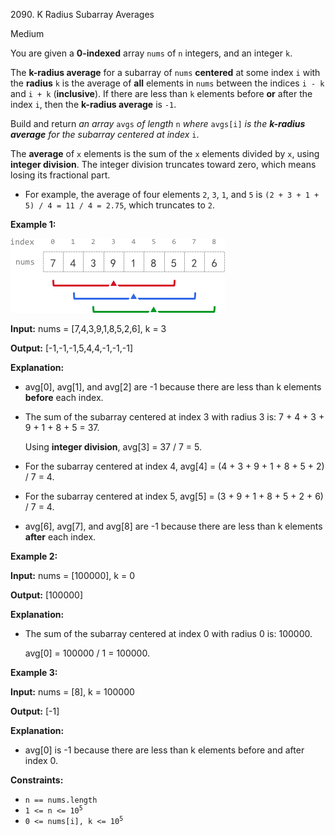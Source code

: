 2090\. K Radius Subarray Averages

Medium

You are given a **0-indexed** array `nums` of `n` integers, and an integer `k`.

The **k-radius average** for a subarray of `nums` **centered** at some index `i` with the **radius** `k` is the average of **all** elements in `nums` between the indices `i - k` and `i + k` (**inclusive**). If there are less than `k` elements before **or** after the index `i`, then the **k-radius average** is `-1`.

Build and return _an array_ `avgs` _of length_ `n` _where_ `avgs[i]` _is the **k-radius average** for the subarray centered at index_ `i`.

The **average** of `x` elements is the sum of the `x` elements divided by `x`, using **integer division**. The integer division truncates toward zero, which means losing its fractional part.

*   For example, the average of four elements `2`, `3`, `1`, and `5` is `(2 + 3 + 1 + 5) / 4 = 11 / 4 = 2.75`, which truncates to `2`.

**Example 1:**

![](eg1.png)

**Input:** nums = [7,4,3,9,1,8,5,2,6], k = 3

**Output:** [-1,-1,-1,5,4,4,-1,-1,-1]

**Explanation:**

- avg[0], avg[1], and avg[2] are -1 because there are less than k elements **before** each index.

- The sum of the subarray centered at index 3 with radius 3 is: 7 + 4 + 3 + 9 + 1 + 8 + 5 = 37.

  Using **integer division**, avg[3] = 37 / 7 = 5.
  
- For the subarray centered at index 4, avg[4] = (4 + 3 + 9 + 1 + 8 + 5 + 2) / 7 = 4.

- For the subarray centered at index 5, avg[5] = (3 + 9 + 1 + 8 + 5 + 2 + 6) / 7 = 4.

- avg[6], avg[7], and avg[8] are -1 because there are less than k elements **after** each index. 

**Example 2:**

**Input:** nums = [100000], k = 0

**Output:** [100000]

**Explanation:**

- The sum of the subarray centered at index 0 with radius 0 is: 100000.

  avg[0] = 100000 / 1 = 100000. 

**Example 3:**

**Input:** nums = [8], k = 100000

**Output:** [-1]

**Explanation:**

- avg[0] is -1 because there are less than k elements before and after index 0. 

**Constraints:**

*   `n == nums.length`
*   <code>1 <= n <= 10<sup>5</sup></code>
*   <code>0 <= nums[i], k <= 10<sup>5</sup></code>
